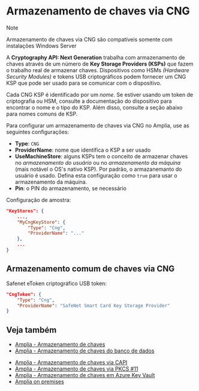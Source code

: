 ﻿# Armazenamento de chaves via CNG

> [!NOTE]
> Armazenamento de chaves via CNG são compatíveis somente com instalações Windows Server

A **Cryptography API: Next Generation** trabalha com armazenamento de chaves através de um número de **Key Storage Providers (KSPs)** que fazem o trabalho real de armazenar chaves.
Dispositivos como HSMs *(Hardware Security Modules)* e tokens USB criptográficos podem fornecer um CNG KSP que pode ser usado para se comunicar com o dispositivo.

<!--
> [!TIP]
> Embora o Windows Server tenha seu próprio KSP que fornece acesso a seus armazenamentos de chaves nativos, para isso você deve usar [Armazenamento de chaves no store nativo](native.md).
-->

Cada CNG KSP é identificado por um *nome*. Se estiver usando um token de criptografia ou HSM, consulte a documentação do dispositivo para encontrar o nome e o tipo do KSP. Além disso,
consulte a seção abaixo para nomes comuns de KSP.

Para configurar um armazenamento de chaves via CNG no Amplia, use as seguintes configurações:

* **Type**: `CNG`
* **ProviderName**: nome que identifica o KSP a ser usado
* **UseMachineStore**: alguns KSPs tem o conceito de armazenar chaves no *armazenamento do usuário* ou no *armazenamento da máquina* (mais notável o OS's nativo KSP). Por padrão, o armazanemanto do usuário é usado. Defina esta configuração como `true` para usar o armazenamento da máquina.
* **Pin**: o PIN do armazenamento, se necessário

<!--
TODO:
OverrideKeyPins: ?
RememberKeyPins: ?
-->

Configuração de amostra:

```json
"KeyStores": {
	...,
	"MyCngKeyStore": {
		"Type": "Cng",
		"ProviderName": "..."
	},
	...
}
```

## Armazenamento comum de chaves via CNG

Safenet eToken criptográfico USB token:

```json
"CngToken": {
	"Type": "Cng",
	"ProviderName": "SafeNet Smart Card Key Storage Provider"
}
```

<!-- TODO: add Thales nCipher configuration -->

## Veja também

* [Amplia - Armazenamento de chaves](index.md)
* [Amplia - Armazenamento de chaves do banco de dados](database.md)
<!-- [Amplia - Armazenamento de chaves nativo](native.md) -->
* [Amplia - Armazenamento de chaves via CAPI](capi.md)
* [Amplia - Armazenamento de chaves via PKCS #11](pkcs11.md)
* [Amplia - Armazenamento de chaves em Azure Key Vault](azure.md)
* [Amplia on premises](../index.md)
